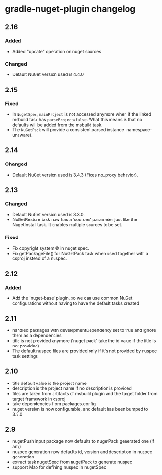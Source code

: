 # gradle-nuget-plugin changelog

## 2.16
### Added
* Added "update" operation on nuget sources

### Changed
* Default NuGet version used is 4.4.0


## 2.15
### Fixed
* In `NugetSpec`, `mainProject` is not accessed anymore when if the linked msbuild task has `parseProject=false`.
What this means is that no defaults will be added from the msbuild task.
* The `NuGetPack` will provide a consistent parsed instance (namespace-unaware).

## 2.14
### Changed
* Default NuGet version used is 3.4.3 (Fixes no_proxy behavior).

## 2.13
### Changed
* Default NuGet version used is 3.3.0.
* NuGetRestore task now has a 'sources' parameter just like the NugetInstall task. It enables multiple sources to be set.

### Fixed
* Fix copyright system © in nuget spec.
* Fix getPackageFile() for NuGetPack task when used together with a csproj instead of a nuspec.

## 2.12
### Added
* Add the 'nuget-base' plugin, so we can use common NuGet configurations without having to have the default tasks created

## 2.11
* handled packages with developmentDependency set to true and ignore them as a dependencies
* title is not provided anymore ('nuget pack' take the id value if the title is not provided)
* The default nuspec files are provided only if it's not provided by nuspec task settings

## 2.10
* title default value is the project name
* description is the project name if no description is provided
* files are taken from artifacts of msbuild plugin and the target
folder from target framework in csproj
* take dependencies from packages.config
* nuget version is now configurable, and default has been bumped to 3.2.0

## 2.9
* nugetPush input package now defaults to nugetPack generated one (if any)
* nuspec generation now defaults id, version and description in nuspec generation
* extract task nugetSpec from nugetPack to generate nuspec
* support Map for defining nuspec in nugetSpec
